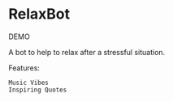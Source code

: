 # RelaxBot

DEMO

A bot to help to relax after a stressful situation.

Features:

    Music Vibes
    Inspiring Quotes

